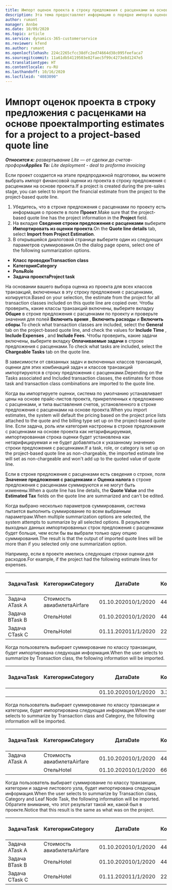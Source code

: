 ```yaml
---
title: Импорт оценок проекта в строку предложения с расценками на основе проекта
description: Эта тема предоставляет информацию о порядке импорта оценок из проекта в строку предложения с расценками.
author: rumant
manager: Annbe
ms.date: 10/09/2020
ms.topic: article
ms.service: dynamics-365-customerservice
ms.reviewer: kfend
ms.author: rumant
ms.openlocfilehash: 224c2265cfcc38dfc2ed74664d38c095feefaca7
ms.sourcegitcommit: 11a61db54119503e82faec5f99c4273e8d1247e5
ms.translationtype: HT
ms.contentlocale: ru-RU
ms.lasthandoff: 10/16/2020
ms.locfileid: "4083090"
---
```

# <a name="importing-estimates-for-a-project-to-a-project-based-quote-line"></a><span data-ttu-id="7fbb8-103">Импорт оценок проекта в строку предложения с расценками на основе проекта</span><span class="sxs-lookup"><span data-stu-id="7fbb8-103">Importing estimates for a project to a project-based quote line</span></span>

<span data-ttu-id="7fbb8-104">_**Относится к:** развертывание Lite — от сделки до счетов-проформ_</span><span class="sxs-lookup"><span data-stu-id="7fbb8-104">_**Applies To:** Lite deployment - deal to proforma invoicing_</span></span>

<span data-ttu-id="7fbb8-105">Если проект создается на этапе предпродажной подготовки, вы можете выбрать импорт финансовой оценки из проекта в строку предложения с расценками на основе проекта.</span><span class="sxs-lookup"><span data-stu-id="7fbb8-105">If a project is created during the pre-sales stage, you can select to import the financial estimate from the project to the project-based quote line.</span></span>

1. <span data-ttu-id="7fbb8-106">Убедитесь, что в строке предложения с расценками по проекту есть информация о проекте в поле **Проект**.</span><span class="sxs-lookup"><span data-stu-id="7fbb8-106">Make sure that the project-based quote line has the project information in the **Project** field.</span></span>
2. <span data-ttu-id="7fbb8-107">На вкладке **Сведения строки предложения с расценками** выберите **Импортировать из оценки проекта**.</span><span class="sxs-lookup"><span data-stu-id="7fbb8-107">On the **Quote line details** tab, select **Import from Project Estimation**.</span></span>
3. <span data-ttu-id="7fbb8-108">В открывшейся диалоговой странице выберите один из следующих параметров суммирования.</span><span class="sxs-lookup"><span data-stu-id="7fbb8-108">On the dialog page opens, select one of the following summarization options.</span></span>

  - <span data-ttu-id="7fbb8-109">**Класс проводки**</span><span class="sxs-lookup"><span data-stu-id="7fbb8-109">**Transaction class**</span></span>
  - <span data-ttu-id="7fbb8-110">**Категория**</span><span class="sxs-lookup"><span data-stu-id="7fbb8-110">**Category**</span></span>
  - <span data-ttu-id="7fbb8-111">**Роль**</span><span class="sxs-lookup"><span data-stu-id="7fbb8-111">**Role**</span></span> 
  - <span data-ttu-id="7fbb8-112">**Задача проекта**</span><span class="sxs-lookup"><span data-stu-id="7fbb8-112">**Project task**</span></span>

<span data-ttu-id="7fbb8-113">На основании вашего выбора оценка из проекта для всех классов транзакций, включенных в эту строку предложения с расценками, копируется.</span><span class="sxs-lookup"><span data-stu-id="7fbb8-113">Based on your selection, the estimate from the project for all transaction classes included on this quote line are copied over.</span></span> <span data-ttu-id="7fbb8-114">Чтобы проверить, какие классы транзакций включены, выберите вкладку **Общие** в строке предложения с расценками по проекту и проверьте значения для полей **Включить время** , **Включить расходы** и **Включить сборы**.</span><span class="sxs-lookup"><span data-stu-id="7fbb8-114">To check what transaction classes are included, select the **General** tab on the project-based quote line, and check the values for **Include Time** , **Include Expenses** , and **Include Fees**.</span></span>  <span data-ttu-id="7fbb8-115">Чтобы проверить, какие задачи включены, выберите вкладку **Оплачиваемые задачи** в строке предложения с расценками.</span><span class="sxs-lookup"><span data-stu-id="7fbb8-115">To check what tasks are included, select the **Chargeable Tasks** tab on the quote line.</span></span>

<span data-ttu-id="7fbb8-116">В зависимости от связанных задач и включенных классов транзакций, оценки для этих комбинаций задач и классов транзакций импортируются в строку предложения с расценками.</span><span class="sxs-lookup"><span data-stu-id="7fbb8-116">Depending on the Tasks associated and Included transaction classes, the estimates for those task and transaction class combinations are imported to the quote line.</span></span>

<span data-ttu-id="7fbb8-117">Когда вы импортируете оценки, система по умолчанию устанавливает цены на основе прайс-листов проекта, прикрепленных к предложению с расценками, и типа выставления счетов, установленного в строке предложения с расценками на основе проекта.</span><span class="sxs-lookup"><span data-stu-id="7fbb8-117">When you import estimates, the system will default the pricing based on the project price lists attached to the quote and the billing type set up on the project-based quote line.</span></span> <span data-ttu-id="7fbb8-118">Если задача, роль или категория настроены в строке предложения с расценками на основе проекта как нетарифицируемая, импортированная строка оценки будет установлена как нетарифицируемая и не будет добавляться к указанному значению строки предложения с расценками.</span><span class="sxs-lookup"><span data-stu-id="7fbb8-118">If a task, role, or category is set up on the project-based quote line as non-chargeable, the imported estimate line will set as non-chargeable and won't add up to the quoted value of quote line.</span></span>

<span data-ttu-id="7fbb8-119">Если в строке предложения с расценками есть сведения о строке, поля **Значение предложения с расценками** и **Оценка налога** в строке предложения с расценками суммируются и не могут быть изменены.</span><span class="sxs-lookup"><span data-stu-id="7fbb8-119">When a quote line has line details, the **Quote Value** and the **Estimated Tax** fields on the quote line are summarized and can't be edited.</span></span>

<span data-ttu-id="7fbb8-120">Когда выбрано несколько параметров суммирования, система пытается выполнить суммирование по всем выбранным параметрам.</span><span class="sxs-lookup"><span data-stu-id="7fbb8-120">When multiple summarization options are selected, the system attempts to summarize by all selected options.</span></span> <span data-ttu-id="7fbb8-121">В результате выходных данных импортированных строк предложения с расценками будет больше, чем если бы вы выбрали только одну опцию суммирования.</span><span class="sxs-lookup"><span data-stu-id="7fbb8-121">The result is that the output of imported quote lines will be more than if you selected only one summarization option.</span></span>

<span data-ttu-id="7fbb8-122">Например, если в проекте имелись следующие строки оценки для расходов.</span><span class="sxs-lookup"><span data-stu-id="7fbb8-122">For example, if the project had the following estimate lines for expenses.</span></span>

| <span data-ttu-id="7fbb8-123">Задача</span><span class="sxs-lookup"><span data-stu-id="7fbb8-123">Task</span></span> | <span data-ttu-id="7fbb8-124">Категории</span><span class="sxs-lookup"><span data-stu-id="7fbb8-124">Category</span></span> | <span data-ttu-id="7fbb8-125">Дата</span><span class="sxs-lookup"><span data-stu-id="7fbb8-125">Date</span></span> | <span data-ttu-id="7fbb8-126">Количество</span><span class="sxs-lookup"><span data-stu-id="7fbb8-126">Quantity</span></span> | <span data-ttu-id="7fbb8-127">Цена за единицу</span><span class="sxs-lookup"><span data-stu-id="7fbb8-127">Unit price</span></span> | <span data-ttu-id="7fbb8-128">Сумма</span><span class="sxs-lookup"><span data-stu-id="7fbb8-128">Amount</span></span> |
| --- | --- | --- | --- | --- | --- |
| <span data-ttu-id="7fbb8-129">Задача A</span><span class="sxs-lookup"><span data-stu-id="7fbb8-129">Task A</span></span> | <span data-ttu-id="7fbb8-130">Стоимость авиабилета</span><span class="sxs-lookup"><span data-stu-id="7fbb8-130">Airfare</span></span> | <span data-ttu-id="7fbb8-131">01.10.2020</span><span class="sxs-lookup"><span data-stu-id="7fbb8-131">10/1/2020</span></span> | <span data-ttu-id="7fbb8-132">4</span><span class="sxs-lookup"><span data-stu-id="7fbb8-132">4</span></span> | <span data-ttu-id="7fbb8-133">400</span><span class="sxs-lookup"><span data-stu-id="7fbb8-133">400</span></span> | <span data-ttu-id="7fbb8-134">1600</span><span class="sxs-lookup"><span data-stu-id="7fbb8-134">1600</span></span> |
| <span data-ttu-id="7fbb8-135">Задача B</span><span class="sxs-lookup"><span data-stu-id="7fbb8-135">Task B</span></span> | <span data-ttu-id="7fbb8-136">Отель</span><span class="sxs-lookup"><span data-stu-id="7fbb8-136">Hotel</span></span> | <span data-ttu-id="7fbb8-137">01.10.2020</span><span class="sxs-lookup"><span data-stu-id="7fbb8-137">10/1/2020</span></span> | <span data-ttu-id="7fbb8-138">4</span><span class="sxs-lookup"><span data-stu-id="7fbb8-138">4</span></span> | <span data-ttu-id="7fbb8-139">200</span><span class="sxs-lookup"><span data-stu-id="7fbb8-139">200</span></span> | <span data-ttu-id="7fbb8-140">800</span><span class="sxs-lookup"><span data-stu-id="7fbb8-140">800</span></span> |
| <span data-ttu-id="7fbb8-141">Задача C</span><span class="sxs-lookup"><span data-stu-id="7fbb8-141">Task C</span></span> | <span data-ttu-id="7fbb8-142">Отель</span><span class="sxs-lookup"><span data-stu-id="7fbb8-142">Hotel</span></span> | <span data-ttu-id="7fbb8-143">01.11.2020</span><span class="sxs-lookup"><span data-stu-id="7fbb8-143">11/1/2020</span></span> | <span data-ttu-id="7fbb8-144">2</span><span class="sxs-lookup"><span data-stu-id="7fbb8-144">2</span></span> | <span data-ttu-id="7fbb8-145">200</span><span class="sxs-lookup"><span data-stu-id="7fbb8-145">200</span></span> | <span data-ttu-id="7fbb8-146">400</span><span class="sxs-lookup"><span data-stu-id="7fbb8-146">400</span></span> |

<span data-ttu-id="7fbb8-147">Когда пользователь выбирает суммирование по классу транзакции, будет импортирована следующая информация.</span><span class="sxs-lookup"><span data-stu-id="7fbb8-147">When the user selects to summarize by Transaction class, the following information will be imported.</span></span>

| <span data-ttu-id="7fbb8-148">Задача</span><span class="sxs-lookup"><span data-stu-id="7fbb8-148">Task</span></span> | <span data-ttu-id="7fbb8-149">Категории</span><span class="sxs-lookup"><span data-stu-id="7fbb8-149">Category</span></span> | <span data-ttu-id="7fbb8-150">Дата</span><span class="sxs-lookup"><span data-stu-id="7fbb8-150">Date</span></span> | <span data-ttu-id="7fbb8-151">Количество</span><span class="sxs-lookup"><span data-stu-id="7fbb8-151">Quantity</span></span> | <span data-ttu-id="7fbb8-152">Цена за единицу</span><span class="sxs-lookup"><span data-stu-id="7fbb8-152">Unit price</span></span> | <span data-ttu-id="7fbb8-153">Сумма</span><span class="sxs-lookup"><span data-stu-id="7fbb8-153">Amount</span></span> |
| --- | --- | --- | --- | --- | --- |
|||<span data-ttu-id="7fbb8-154">01.10.2020</span><span class="sxs-lookup"><span data-stu-id="7fbb8-154">10/1/2020</span></span> | <span data-ttu-id="7fbb8-155">3.34</span><span class="sxs-lookup"><span data-stu-id="7fbb8-155">3.34</span></span> | <span data-ttu-id="7fbb8-156">840</span><span class="sxs-lookup"><span data-stu-id="7fbb8-156">840</span></span> | <span data-ttu-id="7fbb8-157">2800</span><span class="sxs-lookup"><span data-stu-id="7fbb8-157">2800</span></span> |

<span data-ttu-id="7fbb8-158">Когда пользователь выбирает суммирование по классу транзакции и категории, будет импортирована следующая информация.</span><span class="sxs-lookup"><span data-stu-id="7fbb8-158">When the user selects to summarize by Transaction class and Category, the following information will be imported.</span></span>

| <span data-ttu-id="7fbb8-159">Задача</span><span class="sxs-lookup"><span data-stu-id="7fbb8-159">Task</span></span> | <span data-ttu-id="7fbb8-160">Категории</span><span class="sxs-lookup"><span data-stu-id="7fbb8-160">Category</span></span> | <span data-ttu-id="7fbb8-161">Дата</span><span class="sxs-lookup"><span data-stu-id="7fbb8-161">Date</span></span> | <span data-ttu-id="7fbb8-162">Количество</span><span class="sxs-lookup"><span data-stu-id="7fbb8-162">Quantity</span></span> | <span data-ttu-id="7fbb8-163">Цена за единицу</span><span class="sxs-lookup"><span data-stu-id="7fbb8-163">Unit price</span></span> | <span data-ttu-id="7fbb8-164">Сумма</span><span class="sxs-lookup"><span data-stu-id="7fbb8-164">Amount</span></span> |
| --- | --- | --- | --- | --- | --- |
| <span data-ttu-id="7fbb8-165">Задача A</span><span class="sxs-lookup"><span data-stu-id="7fbb8-165">Task A</span></span> | <span data-ttu-id="7fbb8-166">Стоимость авиабилета</span><span class="sxs-lookup"><span data-stu-id="7fbb8-166">Airfare</span></span> | <span data-ttu-id="7fbb8-167">01.10.2020</span><span class="sxs-lookup"><span data-stu-id="7fbb8-167">10/1/2020</span></span> | <span data-ttu-id="7fbb8-168">4</span><span class="sxs-lookup"><span data-stu-id="7fbb8-168">4</span></span> | <span data-ttu-id="7fbb8-169">400</span><span class="sxs-lookup"><span data-stu-id="7fbb8-169">400</span></span> | <span data-ttu-id="7fbb8-170">1600</span><span class="sxs-lookup"><span data-stu-id="7fbb8-170">1600</span></span> |
| | <span data-ttu-id="7fbb8-171">Отель</span><span class="sxs-lookup"><span data-stu-id="7fbb8-171">Hotel</span></span> | <span data-ttu-id="7fbb8-172">01.10.2020</span><span class="sxs-lookup"><span data-stu-id="7fbb8-172">10/1/2020</span></span> | <span data-ttu-id="7fbb8-173">6</span><span class="sxs-lookup"><span data-stu-id="7fbb8-173">6</span></span> | <span data-ttu-id="7fbb8-174">200</span><span class="sxs-lookup"><span data-stu-id="7fbb8-174">200</span></span> | <span data-ttu-id="7fbb8-175">1200</span><span class="sxs-lookup"><span data-stu-id="7fbb8-175">1200</span></span> |

<span data-ttu-id="7fbb8-176">Когда пользователь выбирает суммирование по классу транзакции, категории и задаче листового узла, будет импортирована следующая информация.</span><span class="sxs-lookup"><span data-stu-id="7fbb8-176">When the user selects to summarize by Transaction class, Category and Leaf Node Task, the following information will be imported.</span></span> <span data-ttu-id="7fbb8-177">Обратите внимание, что этот результат такой же, какой был в проекте.</span><span class="sxs-lookup"><span data-stu-id="7fbb8-177">Notice that this result is the same as what was on the project.</span></span>

| <span data-ttu-id="7fbb8-178">Задача</span><span class="sxs-lookup"><span data-stu-id="7fbb8-178">Task</span></span> | <span data-ttu-id="7fbb8-179">Категории</span><span class="sxs-lookup"><span data-stu-id="7fbb8-179">Category</span></span> | <span data-ttu-id="7fbb8-180">Дата</span><span class="sxs-lookup"><span data-stu-id="7fbb8-180">Date</span></span> | <span data-ttu-id="7fbb8-181">Количество</span><span class="sxs-lookup"><span data-stu-id="7fbb8-181">Quantity</span></span> | <span data-ttu-id="7fbb8-182">Цена за единицу</span><span class="sxs-lookup"><span data-stu-id="7fbb8-182">Unit price</span></span> | <span data-ttu-id="7fbb8-183">Сумма</span><span class="sxs-lookup"><span data-stu-id="7fbb8-183">Amount</span></span> |
| --- | --- | --- | --- | --- | --- |
| <span data-ttu-id="7fbb8-184">Задача A</span><span class="sxs-lookup"><span data-stu-id="7fbb8-184">Task A</span></span> | <span data-ttu-id="7fbb8-185">Стоимость авиабилета</span><span class="sxs-lookup"><span data-stu-id="7fbb8-185">Airfare</span></span> | <span data-ttu-id="7fbb8-186">01.10.2020</span><span class="sxs-lookup"><span data-stu-id="7fbb8-186">10/1/2020</span></span> | <span data-ttu-id="7fbb8-187">4</span><span class="sxs-lookup"><span data-stu-id="7fbb8-187">4</span></span> | <span data-ttu-id="7fbb8-188">400</span><span class="sxs-lookup"><span data-stu-id="7fbb8-188">400</span></span> | <span data-ttu-id="7fbb8-189">1600</span><span class="sxs-lookup"><span data-stu-id="7fbb8-189">1600</span></span> |
| <span data-ttu-id="7fbb8-190">Задача B</span><span class="sxs-lookup"><span data-stu-id="7fbb8-190">Task B</span></span> | <span data-ttu-id="7fbb8-191">Отель</span><span class="sxs-lookup"><span data-stu-id="7fbb8-191">Hotel</span></span> | <span data-ttu-id="7fbb8-192">01.10.2020</span><span class="sxs-lookup"><span data-stu-id="7fbb8-192">10/1/2020</span></span> | <span data-ttu-id="7fbb8-193">4</span><span class="sxs-lookup"><span data-stu-id="7fbb8-193">4</span></span> | <span data-ttu-id="7fbb8-194">200</span><span class="sxs-lookup"><span data-stu-id="7fbb8-194">200</span></span> | <span data-ttu-id="7fbb8-195">800</span><span class="sxs-lookup"><span data-stu-id="7fbb8-195">800</span></span> |
| <span data-ttu-id="7fbb8-196">Задача C</span><span class="sxs-lookup"><span data-stu-id="7fbb8-196">Task C</span></span> | <span data-ttu-id="7fbb8-197">Отель</span><span class="sxs-lookup"><span data-stu-id="7fbb8-197">Hotel</span></span> | <span data-ttu-id="7fbb8-198">01.11.2020</span><span class="sxs-lookup"><span data-stu-id="7fbb8-198">11/1/2020</span></span> | <span data-ttu-id="7fbb8-199">2</span><span class="sxs-lookup"><span data-stu-id="7fbb8-199">2</span></span> | <span data-ttu-id="7fbb8-200">200</span><span class="sxs-lookup"><span data-stu-id="7fbb8-200">200</span></span> | <span data-ttu-id="7fbb8-201">400</span><span class="sxs-lookup"><span data-stu-id="7fbb8-201">400</span></span> |

